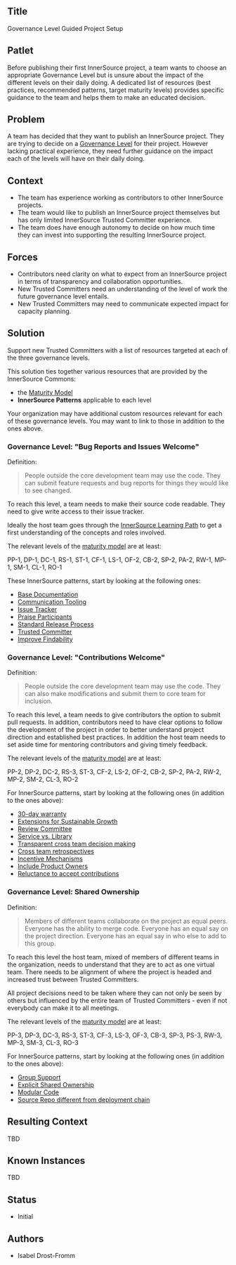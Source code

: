 ## Title

Governance Level Guided Project Setup

## Patlet

Before publishing their first InnerSource project, a team wants to choose an appropriate Governance Level but is unsure about the impact of the different levels on their daily doing.
A dedicated list of resources (best practices, recommended patterns, target maturity levels) provides specific guidance to the team and helps them to make an educated decision.

## Problem

A team has decided that they want to publish an InnerSource project. They are trying to decide on a [Governance Level](../2-structured/governance-levels.md) for their project. However lacking practical experience, they need further guidance on the impact each of the levels will have on their daily doing.

## Context

- The team has experience working as contributors to other InnerSource projects.
- The team would like to publish an InnerSource project themselves but has only limited InnerSource Trusted Committer experience.
- The team does have enough autonomy to decide on how much time they can invest into supporting the resulting InnerSource project.

## Forces

- Contributors need clarity on what to expect from an InnerSource project in terms of transparency and collaboration opportunities.
- New Trusted Committers need an understanding of the level of work the future governance level entails.
- New Trusted Committers may need to communicate expected impact for capacity planning.

## Solution

Support new Trusted Committers with a list of resources targeted at each of the three governance levels.

This solution ties together various resources that are provided by the InnerSource Commons:

- the [Maturity Model](../2-structured/maturity-model.md)
- **InnerSource Patterns** applicable to each level

Your organization may have additional custom resources relevant for each of these governance levels.
You may want to link to those in addition to the ones above.

### Governance Level: "Bug Reports and Issues Welcome"

Definition:
> People outside the core development team may use the code. They can submit feature requests and bug reports for things they would like to see changed.

To reach this level, a team needs to make their source code readable. They need to give write access to their issue tracker.

Ideally the host team goes through the [InnerSource Learning Path](https://innersourcecommons.org/learn/learning-path/) to get a first understanding of the concepts and roles involved.

The relevant levels of the [maturity model](../2-structured/maturity-model.md) are at least:

PP-1, DP-1, DC-1, RS-1, ST-1, CF-1, LS-1, OF-2, CB-2, SP-2, PA-2, RW-1, MP-1, SM-1, CL-1, RO-1

These InnerSource patterns, start by looking at the following ones:

* [Base Documentation](../2-structured/base-documentation.md)
* [Communication Tooling](../2-structured/communication-tooling.md)
* [Issue Tracker](../2-structured/issue-tracker.md)
* [Praise Participants](../2-structured/praise-participants.md)
* [Standard Release Process](../2-structured/release-process.md)
* [Trusted Committer](../2-structured/trusted-committer.md)
* [Improve Findability](../1-initial/improve-findability.md)

### Governance Level: "Contributions Welcome"

Definition:
> People outside the core development team may use the code. They can also make modifications and submit them to core team for inclusion.

To reach this level, a team needs to give contributors the option to submit pull requests. In addition, contributors need to have clear options to follow the development of the project in order to better understand project direction and established best practices. In addition the host team needs to set aside time for mentoring contributors and giving timely feedback.

The relevant levels of the [maturity model](../2-structured/maturity-model.md) are at least:

PP-2, DP-2, DC-2, RS-3, ST-3, CF-2, LS-2, OF-2, CB-2, SP-2, PA-2, RW-2, MP-2, SM-2, CL-3, RO-2

For InnerSource patterns, start by looking at the following ones (in addition to the ones above):

* [30-day warranty](../2-structured/30-day-warranty.md)
* [Extensions for Sustainable Growth](../2-structured/extensions-for-sustainable-growth.md)
* [Review Committee](../2-structured/review-committee.md)
* [Service vs. Library](../2-structured/service-vs-library.md)
* [Transparent cross team decision making](../2-structured/transparent-cross-team-decision-making-using-rfcs.md)
* [Cross team retrospectives](../1-initial/cross-team-retrospectives.md)
* [Incentive Mechanisms](../1-initial/incentive-mechanisms-for-voluntary-contribution.md)
* [Include Product Owners](../1-initial/include-product-owners.md)
* [Reluctance to accept contributions](../1-initial/reluctance-to-accept-contributions.md)

### Governance Level: Shared Ownership

Definition:
> Members of different teams collaborate on the project as equal peers. Everyone has the ability to merge code. Everyone has an equal say on the project direction. Everyone has an equal say in who else to add to this group.

To reach this level the host team, mixed of members of different teams in the organization, needs to understand that they are to act as one virtual team. There needs to be alignment of where the project is headed and increased trust between Trusted Committers.

All project decisions need to be taken where they can not only be seen by others but influenced by the entire team of Trusted Committers - even if not everybody can make it to all meetings.

The relevant levels of the [maturity model](../2-structured/maturity-model.md) are at least:

PP-3, DP-3, DC-3, RS-3, ST-3, CF-3, LS-3, OF-3, CB-3, SP-3, PS-3, RW-3, MP-3, SM-3, CL-3, RO-3

For InnerSource patterns, start by looking at the following ones (in addition to the ones above):

* [Group Support](../2-structured/group-support.md)
* [Explicit Shared Ownership](../1-initial/explicit-shared-ownership.md)
* [Modular Code](../1-initial/modular-code.md)
* [Source Repo different from deployment chain](../1-initial/shared-code-repo-different-from-build-repo.md)

## Resulting Context

TBD

## Known Instances

TBD

## Status

- Initial

## Authors

- Isabel Drost-Fromm
